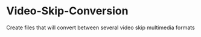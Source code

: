 # Video-Skip-Conversion
Create files that will convert between several video skip multimedia formats
